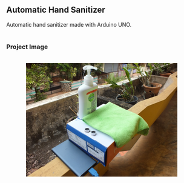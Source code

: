 ## Automatic Hand Sanitizer

Automatic hand sanitizer made with Arduino UNO.
<br>
<br>

### Project Image

<br>
<div style="display: flex; justify-content: space-around">
<img align="left" alt="Sanitizer" src="Images/sanitizer.jpg" width="400px" />
</div>
